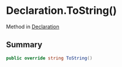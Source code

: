 # Declaration.ToString()

Method in [Declaration](api/csharp/yarn.compiler.declaration.md)

## Summary



```csharp
public override string ToString()
```


